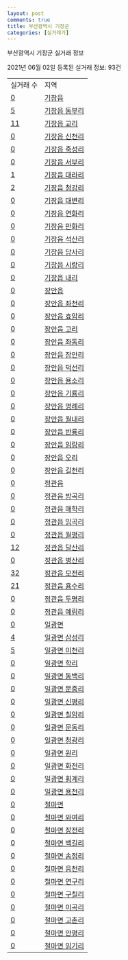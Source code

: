```yaml
---
layout: post
comments: true
title: 부산광역시 기장군
categories: [실거래가]
---
```


부산광역시 기장군 실거래 정보

2021년 06월 02일 등록된 실거래 정보: 93건


<table>
  <tr>
    <td>실거래 수</td>
    <td>지역</td>
  </tr>

  
  <tr>
    <td><a href="2671025000.html">0</a></td>
    <td><a href="2671025000.html">기장읍</a></td>
  </tr>
    

  <tr>
    <td><a href="2671025021.html">5</a></td>
    <td><a href="2671025021.html">기장읍 동부리</a></td>
  </tr>
    

  <tr>
    <td><a href="2671025022.html">11</a></td>
    <td><a href="2671025022.html">기장읍 교리</a></td>
  </tr>
    

  <tr>
    <td><a href="2671025023.html">0</a></td>
    <td><a href="2671025023.html">기장읍 신천리</a></td>
  </tr>
    

  <tr>
    <td><a href="2671025024.html">0</a></td>
    <td><a href="2671025024.html">기장읍 죽성리</a></td>
  </tr>
    

  <tr>
    <td><a href="2671025025.html">0</a></td>
    <td><a href="2671025025.html">기장읍 서부리</a></td>
  </tr>
    

  <tr>
    <td><a href="2671025026.html">1</a></td>
    <td><a href="2671025026.html">기장읍 대라리</a></td>
  </tr>
    

  <tr>
    <td><a href="2671025027.html">2</a></td>
    <td><a href="2671025027.html">기장읍 청강리</a></td>
  </tr>
    

  <tr>
    <td><a href="2671025028.html">0</a></td>
    <td><a href="2671025028.html">기장읍 대변리</a></td>
  </tr>
    

  <tr>
    <td><a href="2671025029.html">0</a></td>
    <td><a href="2671025029.html">기장읍 연화리</a></td>
  </tr>
    

  <tr>
    <td><a href="2671025030.html">0</a></td>
    <td><a href="2671025030.html">기장읍 만화리</a></td>
  </tr>
    

  <tr>
    <td><a href="2671025031.html">0</a></td>
    <td><a href="2671025031.html">기장읍 석산리</a></td>
  </tr>
    

  <tr>
    <td><a href="2671025032.html">0</a></td>
    <td><a href="2671025032.html">기장읍 당사리</a></td>
  </tr>
    

  <tr>
    <td><a href="2671025033.html">0</a></td>
    <td><a href="2671025033.html">기장읍 시랑리</a></td>
  </tr>
    

  <tr>
    <td><a href="2671025034.html">0</a></td>
    <td><a href="2671025034.html">기장읍 내리</a></td>
  </tr>
    

  <tr>
    <td><a href="2671025300.html">0</a></td>
    <td><a href="2671025300.html">장안읍</a></td>
  </tr>
    

  <tr>
    <td><a href="2671025321.html">0</a></td>
    <td><a href="2671025321.html">장안읍 좌천리</a></td>
  </tr>
    

  <tr>
    <td><a href="2671025322.html">0</a></td>
    <td><a href="2671025322.html">장안읍 효암리</a></td>
  </tr>
    

  <tr>
    <td><a href="2671025323.html">0</a></td>
    <td><a href="2671025323.html">장안읍 고리</a></td>
  </tr>
    

  <tr>
    <td><a href="2671025324.html">0</a></td>
    <td><a href="2671025324.html">장안읍 좌동리</a></td>
  </tr>
    

  <tr>
    <td><a href="2671025325.html">0</a></td>
    <td><a href="2671025325.html">장안읍 장안리</a></td>
  </tr>
    

  <tr>
    <td><a href="2671025326.html">0</a></td>
    <td><a href="2671025326.html">장안읍 덕선리</a></td>
  </tr>
    

  <tr>
    <td><a href="2671025327.html">0</a></td>
    <td><a href="2671025327.html">장안읍 용소리</a></td>
  </tr>
    

  <tr>
    <td><a href="2671025328.html">0</a></td>
    <td><a href="2671025328.html">장안읍 기룡리</a></td>
  </tr>
    

  <tr>
    <td><a href="2671025329.html">0</a></td>
    <td><a href="2671025329.html">장안읍 명례리</a></td>
  </tr>
    

  <tr>
    <td><a href="2671025330.html">0</a></td>
    <td><a href="2671025330.html">장안읍 월내리</a></td>
  </tr>
    

  <tr>
    <td><a href="2671025331.html">0</a></td>
    <td><a href="2671025331.html">장안읍 반룡리</a></td>
  </tr>
    

  <tr>
    <td><a href="2671025332.html">0</a></td>
    <td><a href="2671025332.html">장안읍 임랑리</a></td>
  </tr>
    

  <tr>
    <td><a href="2671025333.html">0</a></td>
    <td><a href="2671025333.html">장안읍 오리</a></td>
  </tr>
    

  <tr>
    <td><a href="2671025334.html">0</a></td>
    <td><a href="2671025334.html">장안읍 길천리</a></td>
  </tr>
    

  <tr>
    <td><a href="2671025600.html">0</a></td>
    <td><a href="2671025600.html">정관읍</a></td>
  </tr>
    

  <tr>
    <td><a href="2671025621.html">0</a></td>
    <td><a href="2671025621.html">정관읍 방곡리</a></td>
  </tr>
    

  <tr>
    <td><a href="2671025622.html">0</a></td>
    <td><a href="2671025622.html">정관읍 매학리</a></td>
  </tr>
    

  <tr>
    <td><a href="2671025623.html">0</a></td>
    <td><a href="2671025623.html">정관읍 임곡리</a></td>
  </tr>
    

  <tr>
    <td><a href="2671025624.html">0</a></td>
    <td><a href="2671025624.html">정관읍 월평리</a></td>
  </tr>
    

  <tr>
    <td><a href="2671025625.html">12</a></td>
    <td><a href="2671025625.html">정관읍 달산리</a></td>
  </tr>
    

  <tr>
    <td><a href="2671025626.html">0</a></td>
    <td><a href="2671025626.html">정관읍 병산리</a></td>
  </tr>
    

  <tr>
    <td><a href="2671025627.html">32</a></td>
    <td><a href="2671025627.html">정관읍 모전리</a></td>
  </tr>
    

  <tr>
    <td><a href="2671025628.html">21</a></td>
    <td><a href="2671025628.html">정관읍 용수리</a></td>
  </tr>
    

  <tr>
    <td><a href="2671025629.html">0</a></td>
    <td><a href="2671025629.html">정관읍 두명리</a></td>
  </tr>
    

  <tr>
    <td><a href="2671025630.html">0</a></td>
    <td><a href="2671025630.html">정관읍 예림리</a></td>
  </tr>
    

  <tr>
    <td><a href="2671031000.html">0</a></td>
    <td><a href="2671031000.html">일광면</a></td>
  </tr>
    

  <tr>
    <td><a href="2671031021.html">4</a></td>
    <td><a href="2671031021.html">일광면 삼성리</a></td>
  </tr>
    

  <tr>
    <td><a href="2671031022.html">5</a></td>
    <td><a href="2671031022.html">일광면 이천리</a></td>
  </tr>
    

  <tr>
    <td><a href="2671031023.html">0</a></td>
    <td><a href="2671031023.html">일광면 학리</a></td>
  </tr>
    

  <tr>
    <td><a href="2671031024.html">0</a></td>
    <td><a href="2671031024.html">일광면 동백리</a></td>
  </tr>
    

  <tr>
    <td><a href="2671031025.html">0</a></td>
    <td><a href="2671031025.html">일광면 문중리</a></td>
  </tr>
    

  <tr>
    <td><a href="2671031026.html">0</a></td>
    <td><a href="2671031026.html">일광면 신평리</a></td>
  </tr>
    

  <tr>
    <td><a href="2671031027.html">0</a></td>
    <td><a href="2671031027.html">일광면 칠암리</a></td>
  </tr>
    

  <tr>
    <td><a href="2671031028.html">0</a></td>
    <td><a href="2671031028.html">일광면 문동리</a></td>
  </tr>
    

  <tr>
    <td><a href="2671031029.html">0</a></td>
    <td><a href="2671031029.html">일광면 청광리</a></td>
  </tr>
    

  <tr>
    <td><a href="2671031030.html">0</a></td>
    <td><a href="2671031030.html">일광면 원리</a></td>
  </tr>
    

  <tr>
    <td><a href="2671031031.html">0</a></td>
    <td><a href="2671031031.html">일광면 화전리</a></td>
  </tr>
    

  <tr>
    <td><a href="2671031032.html">0</a></td>
    <td><a href="2671031032.html">일광면 횡계리</a></td>
  </tr>
    

  <tr>
    <td><a href="2671031033.html">0</a></td>
    <td><a href="2671031033.html">일광면 용천리</a></td>
  </tr>
    

  <tr>
    <td><a href="2671033000.html">0</a></td>
    <td><a href="2671033000.html">철마면</a></td>
  </tr>
    

  <tr>
    <td><a href="2671033021.html">0</a></td>
    <td><a href="2671033021.html">철마면 와여리</a></td>
  </tr>
    

  <tr>
    <td><a href="2671033022.html">0</a></td>
    <td><a href="2671033022.html">철마면 장전리</a></td>
  </tr>
    

  <tr>
    <td><a href="2671033023.html">0</a></td>
    <td><a href="2671033023.html">철마면 백길리</a></td>
  </tr>
    

  <tr>
    <td><a href="2671033024.html">0</a></td>
    <td><a href="2671033024.html">철마면 송정리</a></td>
  </tr>
    

  <tr>
    <td><a href="2671033025.html">0</a></td>
    <td><a href="2671033025.html">철마면 웅천리</a></td>
  </tr>
    

  <tr>
    <td><a href="2671033026.html">0</a></td>
    <td><a href="2671033026.html">철마면 연구리</a></td>
  </tr>
    

  <tr>
    <td><a href="2671033027.html">0</a></td>
    <td><a href="2671033027.html">철마면 구칠리</a></td>
  </tr>
    

  <tr>
    <td><a href="2671033028.html">0</a></td>
    <td><a href="2671033028.html">철마면 이곡리</a></td>
  </tr>
    

  <tr>
    <td><a href="2671033029.html">0</a></td>
    <td><a href="2671033029.html">철마면 고촌리</a></td>
  </tr>
    

  <tr>
    <td><a href="2671033030.html">0</a></td>
    <td><a href="2671033030.html">철마면 안평리</a></td>
  </tr>
    

  <tr>
    <td><a href="2671033031.html">0</a></td>
    <td><a href="2671033031.html">철마면 임기리</a></td>
  </tr>
    


</table>
    